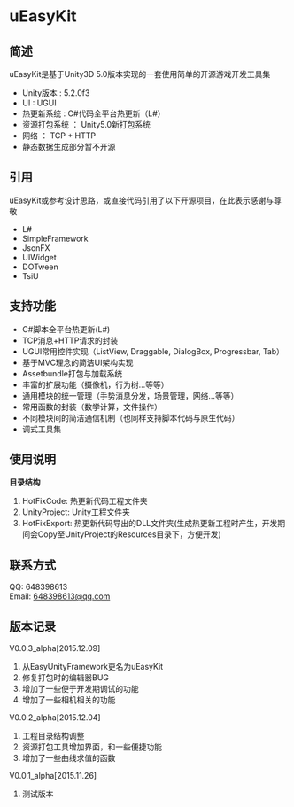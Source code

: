 # uEasyKit

## 简述
uEasyKit是基于Unity3D 5.0版本实现的一套使用简单的开源游戏开发工具集

* Unity版本 : 5.2.0f3  
* UI : UGUI
* 热更新系统 : C#代码全平台热更新（L#）
* 资源打包系统 ： Unity5.0新打包系统
* 网络 ： TCP + HTTP
* 静态数据生成部分暂不开源

## 引用

uEasyKit或参考设计思路，或直接代码引用了以下开源项目，在此表示感谢与尊敬

* L#
* SimpleFramework
* JsonFX
* UIWidget
* DOTween
* TsiU

## 支持功能

* C#脚本全平台热更新(L#)
* TCP消息+HTTP请求的封装
* UGUI常用控件实现（ListView, Draggable, DialogBox, Progressbar, Tab）
* 基于MVC理念的简洁UI架构实现
* Assetbundle打包与加载系统
* 丰富的扩展功能（摄像机，行为树...等等）
* 通用模块的统一管理（手势消息分发，场景管理，网络...等等）
* 常用函数的封装（数学计算，文件操作）
* 不同模块间的简洁通信机制（也同样支持脚本代码与原生代码）
* 调式工具集

## 使用说明

**目录结构** 

1. HotFixCode: 热更新代码工程文件夹
2. UnityProject: Unity工程文件夹
3. HotFixExport: 热更新代码导出的DLL文件夹(生成热更新工程时产生，开发期间会Copy至UnityProject的Resources目录下，方便开发)

## 联系方式
QQ: 648398613  
Email: 648398613@qq.com

## 版本记录
V0.0.3_alpha[2015.12.09] 

1. 从EasyUnityFramework更名为uEasyKit
2. 修复打包时的编辑器BUG
3. 增加了一些便于开发期调试的功能
4. 增加了一些相机相关的功能

V0.0.2_alpha[2015.12.04] 

1. 工程目录结构调整
2. 资源打包工具增加界面，和一些便捷功能
3. 增加了一些曲线求值的函数

V0.0.1_alpha[2015.11.26]  

1. 测试版本
 